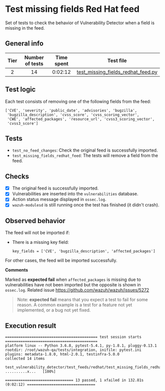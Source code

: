 # Test missing fields Red Hat feed

Set of tests to check the behavior of Vulnerability Detector when a field is missing in the feed.

## General info

|Tier | Number of tests | Time spent| Test file |
|:--:|:--:|:--:|:--:|
| 2 | 14 | 0:02:12 | [test_missing_fields_redhat_feed.py](../../../test_feeds/redhat/test_missing_fields_redhat_feed.py)|

## Test logic

Each test consists of removing one of the following fields from the feed:

```
['CVE', 'severity', 'public_date', 'advisories', 'bugzilla',
 'bugzilla_description', 'cvss_score', 'cvss_scoring_vector',
 'CWE', 'affected_packages', 'resource_url', 'cvss3_scoring_vector',
 'cvss3_score']
```

## Tests

- `test_no_feed_changes`: Check the original feed is successfully imported.
- `test_missing_fields_redhat_feed`: The tests will remove a field from the feed.

## Checks

- [x] The original feed is successfully imported.
- [x] Vulnerabilities are inserted into the `vulnerabilities` database.
- [x] Action status message displayed in `ossec.log`.
- [x] `wazuh-modulesd` is still running once the test has finished (it didn't crash).

## Observed behavior

The feed will not be imported if:

- There is a missing key field:

  ```
  key_fields = ['CVE', 'bugzilla_description', 'affected_packages']
  ```

For other cases, the feed will be imported successfully.

**Comments**

Marked as **expected fail** when `affected_packages` is missing due to vulnerabilities have not been imported but the
opposite is shown in `ossec.log`. Related issue https://github.com/wazuh/wazuh/issues/5272

> Note: **expected fail** means that you expect a test to fail for some reason. A common example is a test for a feature
not yet implemented, or a bug not yet fixed.

## Execution result

```
========================================== test session starts ==========================================
platform linux -- Python 3.6.8, pytest-5.4.1, py-1.8.1, pluggy-0.13.1
rootdir: /root/wazuh-qa/tests/integration, inifile: pytest.ini
plugins: metadata-1.8.0, html-2.0.1, testinfra-5.0.0
collected 14 items

test_vulnerability_detector/test_feeds/redhat/test_missing_fields_redhat_feed.py ..........x...   [100%]

=============================== 13 passed, 1 xfailed in 132.81s (0:02:12) ===============================
```
